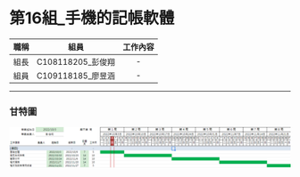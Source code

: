 # 第16組_手機的記帳軟體

|職稱|組員|工作內容|
|:----:|:--------------:|:---:|
| 組長 |C108118205_彭俊翔|  -  |
| 組員 |C109118185_廖昱涵|  -  |

---
### 甘特圖
![gantt](gantt.png "gantt")
